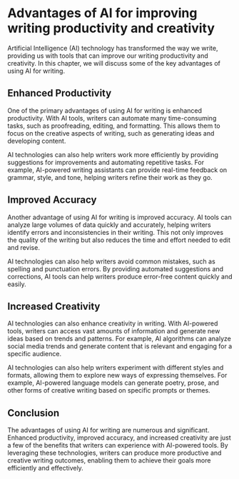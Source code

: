 Advantages of AI for improving writing productivity and creativity
======================================================================================================================

Artificial Intelligence (AI) technology has transformed the way we write, providing us with tools that can improve our writing productivity and creativity. In this chapter, we will discuss some of the key advantages of using AI for writing.

Enhanced Productivity
---------------------

One of the primary advantages of using AI for writing is enhanced productivity. With AI tools, writers can automate many time-consuming tasks, such as proofreading, editing, and formatting. This allows them to focus on the creative aspects of writing, such as generating ideas and developing content.

AI technologies can also help writers work more efficiently by providing suggestions for improvements and automating repetitive tasks. For example, AI-powered writing assistants can provide real-time feedback on grammar, style, and tone, helping writers refine their work as they go.

Improved Accuracy
-----------------

Another advantage of using AI for writing is improved accuracy. AI tools can analyze large volumes of data quickly and accurately, helping writers identify errors and inconsistencies in their writing. This not only improves the quality of the writing but also reduces the time and effort needed to edit and revise.

AI technologies can also help writers avoid common mistakes, such as spelling and punctuation errors. By providing automated suggestions and corrections, AI tools can help writers produce error-free content quickly and easily.

Increased Creativity
--------------------

AI technologies can also enhance creativity in writing. With AI-powered tools, writers can access vast amounts of information and generate new ideas based on trends and patterns. For example, AI algorithms can analyze social media trends and generate content that is relevant and engaging for a specific audience.

AI technologies can also help writers experiment with different styles and formats, allowing them to explore new ways of expressing themselves. For example, AI-powered language models can generate poetry, prose, and other forms of creative writing based on specific prompts or themes.

Conclusion
----------

The advantages of using AI for writing are numerous and significant. Enhanced productivity, improved accuracy, and increased creativity are just a few of the benefits that writers can experience with AI-powered tools. By leveraging these technologies, writers can produce more productive and creative writing outcomes, enabling them to achieve their goals more efficiently and effectively.

